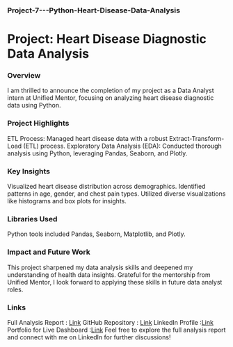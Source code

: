 ### Project-7---Python-Heart-Disease-Data-Analysis
# Project: Heart Disease Diagnostic Data Analysis
### Overview
I am thrilled to announce the completion of my project as a Data Analyst intern at Unified Mentor, focusing on analyzing heart disease diagnostic data using Python.

### Project Highlights
ETL Process: Managed heart disease data with a robust Extract-Transform-Load (ETL) process.
Exploratory Data Analysis (EDA): Conducted thorough analysis using Python, leveraging Pandas, Seaborn, and Plotly.
### Key Insights
Visualized heart disease distribution across demographics.
Identified patterns in age, gender, and chest pain types.
Utilized diverse visualizations like histograms and box plots for insights.
### Libraries Used
Python tools included Pandas, Seaborn, Matplotlib, and Plotly.

### Impact and Future Work
This project sharpened my data analysis skills and deepened my understanding of health data insights. Grateful for the mentorship from Unified Mentor, I look forward to applying these skills in future data analyst roles.

### Links
Full Analysis Report : [Link](https://drive.google.com/file/d/1iIzeTrCtM3cIaA6VlDw2dpZgEnJHlI9x/view?usp=drive_link) 
GitHub Repository : [Link](https://github.com/israr-mohammed?tab=repositories) 
LinkedIn Profile :[Link](https://www.linkedin.com/in/israrmohammed/) 
Portfolio for Live Dashboard :[Link](https://codebasics.io/portfolio/ISRAR-MOHAMMED) 
Feel free to explore the full analysis report and connect with me on LinkedIn for further discussions!
